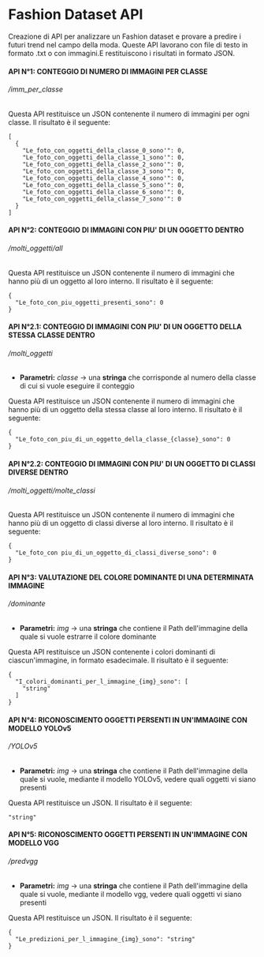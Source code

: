# Fashion Dataset API
Creazione di API per analizzare un Fashion dataset e provare a predire i futuri trend nel campo della moda. Queste API lavorano con file di testo in formato .txt o con immagini.E restituiscono i risultati in formato JSON.

#### **API N°1:** CONTEGGIO DI NUMERO DI IMMAGINI PER CLASSE
###### /imm_per_classe
Questa API restituisce un JSON contenente il numero di immagini per ogni classe. Il risultato è il seguente:
```
[
  {
    "Le_foto_con_oggetti_della_classe_0_sono'": 0,
    "Le_foto_con_oggetti_della_classe_1_sono'": 0,
    "Le_foto_con_oggetti_della_classe_2_sono'": 0,
    "Le_foto_con_oggetti_della_classe_3_sono'": 0,
    "Le_foto_con_oggetti_della_classe_4_sono'": 0,
    "Le_foto_con_oggetti_della_classe_5_sono'": 0,
    "Le_foto_con_oggetti_della_classe_6_sono'": 0,
    "Le_foto_con_oggetti_della_classe_7_sono'": 0
  }
]
```
#### **API N°2:** CONTEGGIO DI IMMAGINI CON PIU' DI UN OGGETTO DENTRO
###### /molti_oggetti/all
Questa API restituisce un JSON contenente il numero di immagini che hanno più di un oggetto al loro interno. Il risultato è il seguente:
```
{
  "Le_foto_con_piu_oggetti_presenti_sono": 0
}
```
#### **API N°2.1:** CONTEGGIO DI IMMAGINI CON PIU' DI UN OGGETTO DELLA STESSA CLASSE DENTRO
###### /molti_oggetti

- **Parametri:** *classe* -> una **stringa** che corrisponde al numero della classe di cui si vuole eseguire il conteggio

Questa API restituisce un JSON contenente il numero di immagini che hanno più di un oggetto della stessa classe al loro interno. Il risultato è il seguente:
```
{
  "Le_foto_con_piu_di_un_oggetto_della_classe_{classe}_sono": 0
}
```

#### **API N°2.2:** CONTEGGIO DI IMMAGINI CON PIU' DI UN OGGETTO DI CLASSI DIVERSE DENTRO
###### /molti_oggetti/molte_classi
Questa API restituisce un JSON contenente il numero di immagini che hanno più di un oggetto di classi diverse al loro interno. Il risultato è il seguente:
```
{
  "Le_foto_con piu_di_un_oggetto_di_classi_diverse_sono": 0
}
```

#### **API N°3:** VALUTAZIONE DEL COLORE DOMINANTE DI UNA DETERMINATA IMMAGINE
###### /dominante

- **Parametri:** *img* -> una **stringa** che contiene il Path dell'immagine della quale si vuole estrarre il colore dominante

Questa API restituisce un JSON contenente i colori dominanti di ciascun'immagine, in formato esadecimale. Il risultato è il seguente:
```
{
  "I_colori_dominanti_per_l_immagine_{img}_sono": [
    "string"
  ]
}
```

#### **API N°4:** RICONOSCIMENTO OGGETTI PERSENTI IN UN'IMMAGINE CON MODELLO YOLOv5 
###### /YOLOv5
 
- **Parametri:** *img* -> una **stringa** che contiene il Path dell'immagine della quale si vuole, mediante il modello YOLOv5, vedere quali oggetti vi siano presenti

Questa API restituisce un JSON. Il risultato è il seguente:
```
"string"
```

#### **API N°5:** RICONOSCIMENTO OGGETTI PERSENTI IN UN'IMMAGINE CON MODELLO VGG
###### /predvgg

- **Parametri:** *img* -> una **stringa** che contiene il Path dell'immagine della quale si vuole, mediante il modello vgg, vedere quali oggetti vi siano presenti

Questa API restituisce un JSON. Il risultato è il seguente:
```
{
  "Le_predizioni_per_l_immagine_{img}_sono": "string"
}
```
